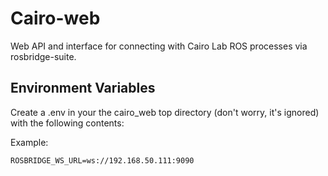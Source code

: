 # Cairo-web
Web API and interface for connecting with Cairo Lab ROS processes via rosbridge-suite.

## Environment Variables
Create a .env in your the cairo_web top directory (don't worry, it's ignored) with the following contents:

Example:
```
ROSBRIDGE_WS_URL=ws://192.168.50.111:9090
```